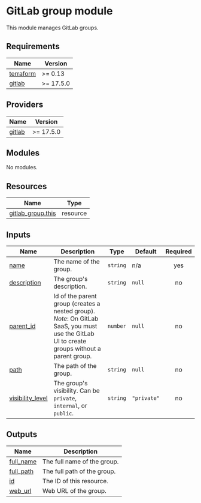 # GitLab group module

This module manages GitLab groups.

<!-- BEGINNING OF PRE-COMMIT-TERRAFORM DOCS HOOK -->
## Requirements

| Name | Version |
|------|---------|
| <a name="requirement_terraform"></a> [terraform](#requirement\_terraform) | >= 0.13 |
| <a name="requirement_gitlab"></a> [gitlab](#requirement\_gitlab) | >= 17.5.0 |

## Providers

| Name | Version |
|------|---------|
| <a name="provider_gitlab"></a> [gitlab](#provider\_gitlab) | >= 17.5.0 |

## Modules

No modules.

## Resources

| Name | Type |
|------|------|
| [gitlab_group.this](https://registry.terraform.io/providers/gitlabhq/gitlab/latest/docs/resources/group) | resource |

## Inputs

| Name | Description | Type | Default | Required |
|------|-------------|------|---------|:--------:|
| <a name="input_name"></a> [name](#input\_name) | The name of the group. | `string` | n/a | yes |
| <a name="input_description"></a> [description](#input\_description) | The group's description. | `string` | `null` | no |
| <a name="input_parent_id"></a> [parent\_id](#input\_parent\_id) | Id of the parent group (creates a nested group).<br/>*Note*: On GitLab SaaS, you must use the GitLab UI to create groups without a parent group. | `number` | `null` | no |
| <a name="input_path"></a> [path](#input\_path) | The path of the group. | `string` | `null` | no |
| <a name="input_visibility_level"></a> [visibility\_level](#input\_visibility\_level) | The group's visibility. Can be `private`, `internal`, or `public`. | `string` | `"private"` | no |

## Outputs

| Name | Description |
|------|-------------|
| <a name="output_full_name"></a> [full\_name](#output\_full\_name) | The full name of the group. |
| <a name="output_full_path"></a> [full\_path](#output\_full\_path) | The full path of the group. |
| <a name="output_id"></a> [id](#output\_id) | The ID of this resource. |
| <a name="output_web_url"></a> [web\_url](#output\_web\_url) | Web URL of the group. |
<!-- END OF PRE-COMMIT-TERRAFORM DOCS HOOK -->

